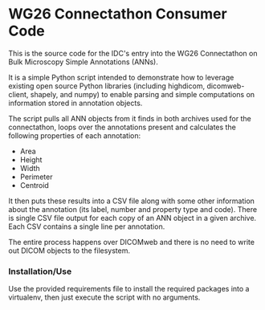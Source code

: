 # WG26 Connectathon Consumer Code

This is the source code for the IDC's entry into the WG26 Connectathon on Bulk
Microscopy Simple Annotations (ANNs).

It is a simple Python script intended to demonstrate how to leverage existing
open source Python libraries (including highdicom, dicomweb-client, shapely,
and numpy) to enable parsing and simple computations on information stored in
annotation objects.

The script pulls all ANN objects from it finds in both archives used for the
connectathon, loops over the annotations present and calculates the following
properties of each annotation:

- Area
- Height
- Width
- Perimeter
- Centroid

It then puts these results into a CSV file along with some other information
about the annotation (its label, number and property type and code). There is
single CSV file output for each copy of an ANN object in a given archive.
Each CSV contains a single line per annotation.

The entire process happens over DICOMweb and there is no need to write out
DICOM objects to the filesystem.

### Installation/Use

Use the provided requirements file to install the required packages into a
virtualenv, then just execute the script with no arguments.
